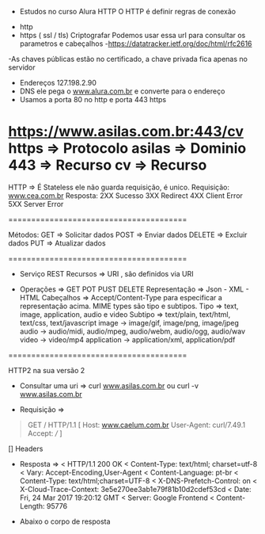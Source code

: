 * Estudos no curso Alura HTTP
O HTTP é definir regras de conexão
- http
- https ( ssl / tls) Criptografar
Podemos usar essa url para consultar os parametros e cabeçalhos
-https://datatracker.ietf.org/doc/html/rfc2616

-As chaves públicas estão no certificado, a chave privada fica apenas no servidor


* Endereços 127.198.2.90
* DNS ele pega o www.alura.com.br e converte para o endereço
* Usamos a porta 80 no http e porta 443 https

https://www.asilas.com.br:443/cv
https => Protocolo
asilas => Dominio
443 => Recurso
cv => Recurso
=======================================

HTTP => É Stateless ele não guarda requisição, é unico.
Requisição: www.cea.com.br
Resposta: 
2XX Sucesso
3XX Redirect
4XX Client Error
5XX Server Error

=======================================

Métodos:
GET => Solicitar dados
POST => Enviar dados
DELETE => Excluir dados
PUT => Atualizar dados

=======================================

* Serviço REST
Recursos => URI , são definidos via URI

* Operações =>  GET POT PUST DELETE
Representação => Json - XML - HTML
Cabeçalhos => Accept/Content-Type para especificar a representação acima.
MIME types são tipo e subtipos.
Tipo => text, image, application, audio e video
Subtipo => text/plain, text/html, text/css, text/javascript
            image -> image/gif, image/png, image/jpeg
            audio -> audio/midi, audio/mpeg, audio/webm, audio/ogg, audio/wav
            video -> video/mp4
            application -> application/xml,  application/pdf
        

=======================================

HTTP2 na sua versão 2

* Consultar uma uri => 
curl www.asilas.com.br ou curl -v www.asilas.com.br

* Requisição => 
> GET / HTTP/1.1
[ Host: www.caelum.com.br
  User-Agent: curl/7.49.1
  Accept: */* ] 

[] Headers 

* Resposta =>
< HTTP/1.1 200 OK
< Content-Type: text/html; charset=utf-8
< Vary: Accept-Encoding,User-Agent
< Content-Language: pt-br
< Content-Type: text/html;charset=UTF-8
< X-DNS-Prefetch-Control: on
< X-Cloud-Trace-Context: 3e5e270ee3ab1e79f81b10d2cdef53cd
< Date: Fri, 24 Mar 2017 19:20:12 GMT
< Server: Google Frontend
< Content-Length: 95776

* Abaixo o corpo de resposta

 <!DOCTYPE html> <html class="no-js"lang="pt-br"> <head> <title>Caelum | Cursos de Java, .NET, Android, PHP, Scrum, HTML, CSS e JavaScript </title>  <meta name="viewport"content="width=device-width,initial-scale=1"> <meta name="format-detection"content="telephone=no"> <meta name="referrer"content="origin">   <meta name="description"content="A Caelum tem os cursos de Java, Scrum, Web, Front-end, PHP, .NET e Mobile mais reconhecidos no mercado, com didática diferenciada e instrutores qualificados.">    <link rel="canonical"href="https://www.caelum.com.br/">     <style>.calendario .sem-turmas,.calendario-compacto .mais-turmas,.fm-message.fm-warning{font-style:italic}

Observações =>
Enviamos comprimido os dados no modo ( GZIP )
E os texto enviando via ( Binário ) tanto request quando response
Após os enviou binário também ele é comprimido via ( HPACK )
Por fim ele é criptografado pelo ( TLS )


=======================================

* Headers Stateful HTTP2
Ele envia apenas os novos cabeçalhos sem precisar repetir novamente( GUARDA OS DADOS ), caso ele já enviou.
Diferente do http1.0



=======================================










